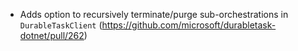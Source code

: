 - Adds option to recursively terminate/purge sub-orchestrations in `DurableTaskClient` (https://github.com/microsoft/durabletask-dotnet/pull/262)